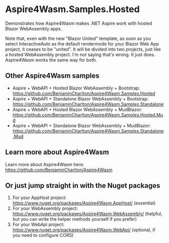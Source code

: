 # Aspire4Wasm.Samples.Hosted

Demonstrates how Aspire4Wasm makes .NET Aspire work with hosted Blazor WebAssembly apps.

Note that, even with the new "Blazor United" template, as soon as you select InteractiveAuto as the default rendermode for your Blazor Web App project, it ceases to be "united". It will be divided into two projects, just like a hosted WebAssembly project. I'm not saying that's wrong. It just does. Aspire4Wasm works the same way for both.

## Other Aspire4Wasm samples
* Aspire + WebAPI + Hosted Blazor WebAssembly + Bootstrap: https://github.com/BenjaminCharlton/Aspire4Wasm.Samples.Hosted
* Aspire + WebAPI + Standalone Blazor WebAssembly + Bootstrap: https://github.com/BenjaminCharlton/Aspire4Wasm.Samples.Standalone
* Aspire + WebAPI + Hosted Blazor WebAssembly + MudBlazor: https://github.com/BenjaminCharlton/Aspire4Wasm.Samples.Hosted.Mud
* Aspire + WebAPI + Standalone Blazor WebAssembly + MudBlazor: https://github.com/BenjaminCharlton/Aspire4Wasm.Samples.Standalone.Mud

## Learn more about Aspire4Wasm

Learn more about Aspire4Wasm here: https://github.com/BenjaminCharlton/Aspire4Wasm

## Or just jump straight in with the Nuget packages

1. For your AppHost project: https://www.nuget.org/packages/Aspire4Wasm.AppHost/ (essential)
2. For your WebAssembly project: https://www.nuget.org/packages/Aspire4Wasm.WebAssembly/ (helpful, but you can write the helper methods yourself if you prefer)
3. For your WebApi project: https://www.nuget.org/packages/Aspire4Wasm.WebApi/ (optional, if you need to configure CORS)
